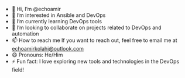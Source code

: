 - 👋 Hi, I’m @echoamir
- 👀 I’m interested in Ansible and DevOps
- 🌱 I’m currently learning DevOps tools
- 💞️ I’m looking to collaborate on projects related to DevOps and automation
- 📫 How to reach me  If you want to reach out, feel free to email me at echoamirkolahi@outlook.com
- 😄 Pronouns: He/Him
- ⚡ Fun fact:  I love exploring new tools and technologies in the DevOps field!

<!---
echoamir/echoamir is a ✨ special ✨ repository because its `README.md` (this file) appears on your GitHub profile.
You can click the Preview link to take a look at your changes.
--->

